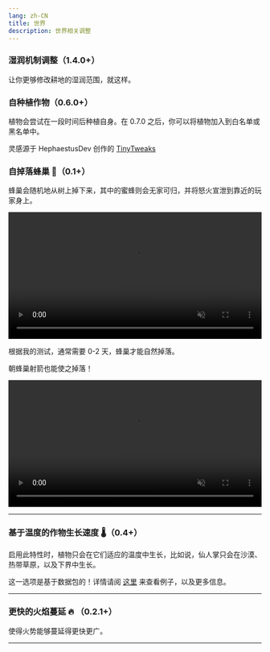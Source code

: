 ```yaml
---
lang: zh-CN
title: 世界
description: 世界相关调整
---
```


### 湿润机制调整（1.4.0+）

让你更够修改耕地的湿润范围，就这样。

### 自种植作物（0.6.0+）

植物会尝试在一段时间后种植自身。在 0.7.0 之后，你可以将植物加入到白名单或黑名单中。

灵感源于 HephaestusDev 创作的 [TinyTweaks](https://www.curseforge.com/minecraft/mc-mods/tinytweaks)

### 自掉落蜂巢 🐝（0.1+）

蜂巢会随机地从树上掉下来，其中的蜜蜂则会无家可归，并将怒火宣泄到靠近的玩家身上。

<video style="display: block; margin-left: auto; margin-right: auto; max-width: 100%;" width="520" muted autoplay loop>
  <source src="/videos/bee_fall.webm" type="video/mp4">
  你的浏览器不支持视频标签。
</video>

根据我的测试，通常需要 0-2 天，蜂巢才能自然掉落。

朝蜂巢射箭也能使之掉落！

<video style="display: block; margin-left: auto; margin-right: auto; max-width: 100%;" width="520" muted autoplay loop>
  <source src="/videos/bee_fall_arrow.webm" type="video/mp4">
  你的浏览器不支持视频标签。
</video>

***
### 基于温度的作物生长速度 🌡️（0.4+）

启用此特性时，植物只会在它们适应的温度中生长，比如说，仙人掌只会在沙漠、热带草原，以及下界中生长。

这一选项是基于数据包的！详情请阅 [这里](https://github.com/melontini/andromeda/blob/1.19-fabric/src/main/resources/data/andromeda/andromeda/crop_temperatures/crops/minecraft_wheat.json) 来查看例子，以及更多信息。

***
### 更快的火焰蔓延 🔥 （0.2.1+）

使得火势能够蔓延得更快更广。

***

